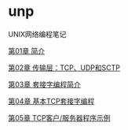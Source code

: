 # unp
UNIX网络编程笔记



[第01章 简介][ref_ch01]

[第02章 传输层：TCP、UDP和SCTP][ref_ch02]

[第03章 套接字编程简介][ref_ch03]

[第04章 基本TCP套接字编程][ref_ch04]

[第05章 TCP客户/服务器程序示例][ref_ch05]

[ref_ch01]: volume1/01/notes.md "第01章"
[ref_ch02]: volume1/02/notes.md "第02章"
[ref_ch03]: volume1/03/notes.md "第03章"
[ref_ch04]: volume1/04/notes.md "第04章"
[ref_ch05]: volume1/05/notes.md "第05章"
[ref_ch06]: volume1/06/notes.md "第06章"
[ref_ch07]: volume1/07/notes.md "第07章"
[ref_ch08]: volume1/08/notes.md "第08章"
[ref_ch09]: volume1/09/notes.md "第09章"
[ref_ch10]: volume1/10/notes.md "第10章"
[ref_ch11]: volume1/11/notes.md "第11章"
[ref_ch12]: volume1/12/notes.md "第12章"
[ref_ch13]: volume1/13/notes.md "第13章"
[ref_ch14]: volume1/14/notes.md "第14章"
[ref_ch15]: volume1/15/notes.md "第15章"
[ref_ch16]: volume1/16/notes.md "第16章"
[ref_ch17]: volume1/17/notes.md "第17章"
[ref_ch18]: volume1/18/notes.md "第18章"
[ref_ch19]: volume1/19/notes.md "第19章"
[ref_ch20]: volume1/20/notes.md "第20章"
[ref_ch21]: volume1/21/notes.md "第21章"
[ref_ch22]: volume1/22/notes.md "第22章"
[ref_ch23]: volume1/23/notes.md "第23章"
[ref_ch24]: volume1/24/notes.md "第24章"
[ref_ch25]: volume1/25/notes.md "第25章"
[ref_ch26]: volume1/26/notes.md "第26章"
